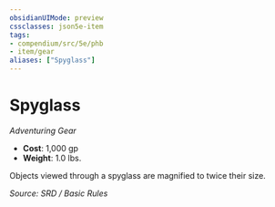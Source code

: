 ```yaml
---
obsidianUIMode: preview
cssclasses: json5e-item
tags:
- compendium/src/5e/phb
- item/gear
aliases: ["Spyglass"]
---
```

# Spyglass
*Adventuring Gear*  

- **Cost**: 1,000 gp
- **Weight**: 1.0 lbs.

Objects viewed through a spyglass are magnified to twice their size.

*Source: SRD / Basic Rules*